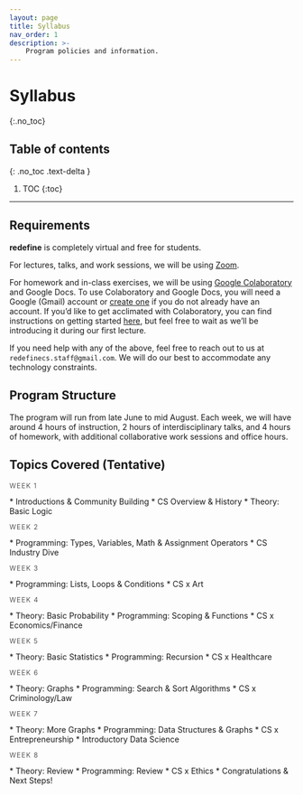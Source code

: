 ```yaml
---
layout: page
title: Syllabus
nav_order: 1
description: >-
    Program policies and information.
---
```


# Syllabus
{:.no_toc}

## Table of contents
{: .no_toc .text-delta }

1. TOC
{:toc}

---

## Requirements
**redefine** is completely virtual and free for students.

For lectures, talks, and work sessions, we will be using [Zoom](https://zoom.us/).

For homework and in-class exercises, we will be using [Google Colaboratory](https://colab.research.google.com)  and Google Docs. To use Colaboratory and Google Docs, you will need a Google (Gmail) account or [create one](https://support.google.com/accounts/answer/27441?hl=en) if you do not already have an account. If you’d like to get acclimated with Colaboratory, you can find instructions on getting started [here](https://colab.research.google.com/notebooks/intro.ipynb), but feel free to wait as we’ll be introducing it during our first lecture.

If you need help with any of the above, feel free to reach out to us at `redefinecs.staff@gmail.com`. We will do our best to accommodate any technology constraints.

## Program Structure

The program will run from late June to mid August. Each week, we will have around 4 hours of instruction, 2 hours of interdisciplinary talks, and 4 hours of homework, with additional collaborative work sessions and office hours. 

## Topics Covered (Tentative)

<p style="font-size: 12px;text-transform: uppercase;font-weight: 300;letter-spacing: 0.1em;color: #27262b;"> Week 1 </p>
* Introductions & Community Building
* CS Overview & History
* Theory: Basic Logic

<p style="font-size: 12px;text-transform: uppercase;font-weight: 300;letter-spacing: 0.1em;color: #27262b;"> Week 2 </p>
* Programming: Types, Variables, Math & Assignment Operators
* CS Industry Dive

<p style="font-size: 12px;text-transform: uppercase;font-weight: 300;letter-spacing: 0.1em;color: #27262b;"> Week 3 </p>
* Programming: Lists, Loops & Conditions
* CS x Art

<p style="font-size: 12px;text-transform: uppercase;font-weight: 300;letter-spacing: 0.1em;color: #27262b;"> Week 4 </p>
* Theory: Basic Probability
* Programming: Scoping & Functions
* CS x Economics/Finance

<p style="font-size: 12px;text-transform: uppercase;font-weight: 300;letter-spacing: 0.1em;color: #27262b;"> Week 5 </p>
* Theory: Basic Statistics
* Programming: Recursion
* CS x Healthcare

<p style="font-size: 12px;text-transform: uppercase;font-weight: 300;letter-spacing: 0.1em;color: #27262b;"> Week 6 </p>
* Theory: Graphs
* Programming: Search & Sort Algorithms
* CS x Criminology/Law

<p style="font-size: 12px;text-transform: uppercase;font-weight: 300;letter-spacing: 0.1em;color: #27262b;"> Week 7 </p>
* Theory: More Graphs
* Programming: Data Structures & Graphs
* CS x Entrepreneurship
* Introductory Data Science

<p style="font-size: 12px;text-transform: uppercase;font-weight: 300;letter-spacing: 0.1em;color: #27262b;"> Week 8 </p>
* Theory: Review
* Programming: Review
* CS x Ethics
* Congratulations & Next Steps!
